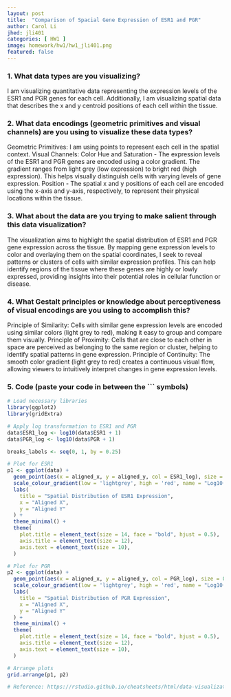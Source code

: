 ```yaml
---
layout: post
title:  "Comparison of Spacial Gene Expression of ESR1 and PGR"
author: Carol Li
jhed: jli401
categories: [ HW1 ]
image: homework/hw1/hw1_jli401.png
featured: false
---
```


### 1. What data types are you visualizing?
I am visualizing quantitative data representing the expression levels of the ESR1 and PGR genes for each cell. Additionally, I am visualizing spatial data that describes the x and y centroid positions of each cell within the tissue.

### 2. What data encodings (geometric primitives and visual channels) are you using to visualize these data types?
Geometric Primitives: I am using points to represent each cell in the spatial context.
Visual Channels: Color Hue and Saturation - The expression levels of the ESR1 and PGR genes are encoded using a color gradient. The gradient ranges from light grey (low expression) to bright red (high expression). This helps visually distinguish cells with varying levels of gene expression. Position - The spatial x and y positions of each cell are encoded using the x-axis and y-axis, respectively, to represent their physical locations within the tissue.

### 3. What about the data are you trying to make salient through this data visualization? 
The visualization aims to highlight the spatial distribution of ESR1 and PGR gene expression across the tissue. By mapping gene expression levels to color and overlaying them on the spatial coordinates, I seek to reveal patterns or clusters of cells with similar expression profiles. This can help identify regions of the tissue where these genes are highly or lowly expressed, providing insights into their potential roles in cellular function or disease.

### 4. What Gestalt principles or knowledge about perceptiveness of visual encodings are you using to accomplish this?
Principle of Similarity: Cells with similar gene expression levels are encoded using similar colors (light grey to red), making it easy to group and compare them visually.
Principle of Proximity: Cells that are close to each other in space are perceived as belonging to the same region or cluster, helping to identify spatial patterns in gene expression.
Principle of Continuity: The smooth color gradient (light grey to red) creates a continuous visual flow, allowing viewers to intuitively interpret changes in gene expression levels.

### 5. Code (paste your code in between the ``` symbols)

```r
# Load necessary libraries
library(ggplot2)
library(gridExtra)

# Apply log transformation to ESR1 and PGR
data$ESR1_log <- log10(data$ESR1 + 1)
data$PGR_log <- log10(data$PGR + 1)

breaks_labels <- seq(0, 1, by = 0.25)

# Plot for ESR1
p1 <- ggplot(data) + 
  geom_point(aes(x = aligned_x, y = aligned_y, col = ESR1_log), size = 0.01, alpha = 0.7) + 
  scale_colour_gradient(low = 'lightgrey', high = 'red', name = "Log10(ESR1)", breaks = breaks_labels) + 
  labs(
    title = "Spatial Distribution of ESR1 Expression",
    x = "Aligned X", 
    y = "Aligned Y"
  ) +
  theme_minimal() +
  theme(
    plot.title = element_text(size = 14, face = "bold", hjust = 0.5),
    axis.title = element_text(size = 12),
    axis.text = element_text(size = 10),
  )

# Plot for PGR
p2 <- ggplot(data) + 
  geom_point(aes(x = aligned_x, y = aligned_y, col = PGR_log), size = 0.01, alpha = 0.7) + 
  scale_colour_gradient(low = 'lightgrey', high = 'red', name = "Log10(PGR)", breaks = breaks_labels) + 
  labs(
    title = "Spatial Distribution of PGR Expression",
    x = "Aligned X", 
    y = "Aligned Y"
  ) +
  theme_minimal() +
  theme(
    plot.title = element_text(size = 14, face = "bold", hjust = 0.5),
    axis.title = element_text(size = 12),
    axis.text = element_text(size = 10),
  )

# Arrange plots
grid.arrange(p1, p2)

# Reference: https://rstudio.github.io/cheatsheets/html/data-visualization.html for ggplot codes
```

